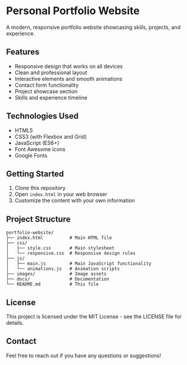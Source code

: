 # Personal Portfolio Website

A modern, responsive portfolio website showcasing skills, projects, and experience.

## Features

- Responsive design that works on all devices
- Clean and professional layout
- Interactive elements and smooth animations
- Contact form functionality
- Project showcase section
- Skills and experience timeline

## Technologies Used

- HTML5
- CSS3 (with Flexbox and Grid)
- JavaScript (ES6+)
- Font Awesome icons
- Google Fonts

## Getting Started

1. Clone this repository
2. Open `index.html` in your web browser
3. Customize the content with your own information

## Project Structure

```
portfolio-website/
├── index.html          # Main HTML file
├── css/
│   ├── style.css       # Main stylesheet
│   └── responsive.css  # Responsive design rules
├── js/
│   ├── main.js         # Main JavaScript functionality
│   └── animations.js   # Animation scripts
├── images/             # Image assets
├── docs/               # Documentation
└── README.md           # This file
```

## License

This project is licensed under the MIT License - see the LICENSE file for details.

## Contact

Feel free to reach out if you have any questions or suggestions!

